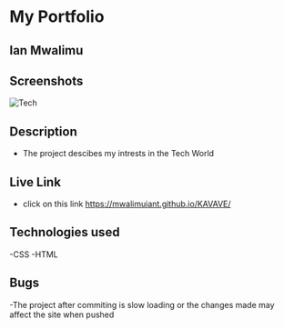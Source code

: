 # My Portfolio
## Ian Mwalimu
## Screenshots
<img src="https://bit.ly/2oFKyzF" alt="Tech">

## Description
- The project descibes my intrests in the Tech World

## Live Link 
- click on this link https://mwalimuiant.github.io/KAVAVE/

## Technologies used
-CSS
-HTML

## Bugs
-The project after commiting is slow loading or the changes made may affect the site when pushed